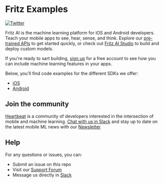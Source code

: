 # Fritz Examples

[![Twitter](https://img.shields.io/badge/twitter-@fritzlabs-blue.svg?style=flat)](http://twitter.com/fritzlabs)

Fritz AI is the machine learning platform for iOS and Android developers. Teach your mobile apps to see, hear, sense, and think. Explore our [pre-trained APIs](https://www.fritz.ai/product/pretrained.html?utm_source=github&utm_campaign=fritz-examples) to get started quickly, or check out [Fritz AI Studio](https://www.fritz.ai/product/studio.html?utm_source=github&utm_campaign=fritz-examples) to build and deploy custom models.

If you're ready to sart building, [sign up](https://fritz.ai/pricing?utm_source=github&utm_campaign=fritz-examples) for a free account to see how you can include machine learning features in your apps.

Below, you'll find code examples for the different SDKs we offer:

- [iOS](iOS)
- [Android](Android)

## Join the community

[Heartbeat](https://heartbeat.fritz.ai/?utm_source=github&utm_campaign=fritz-examples) is a community of developers interested in the intersection of mobile and machine learning. [Chat with us in Slack](https://www.fritz.ai/slack?utm_source=github&utm_campaign=fritz-examples) and stay up to date on the latest mobile ML news with our [Newsletter](https://www.fritz.ai/newsletter?utm_source=github&utm_campaign=fritz-examples)

## Help

For any questions or issues, you can:

- Submit an issue on this repo
- Visit our [Support Forum](https://support.fritz.ai/?utm_source=github&utm_campaign=fritz-examples)
- Message us directly in [Slack](https://www.fritz.ai/slack?utm_source=github&utm_campaign=fritz-examples)
